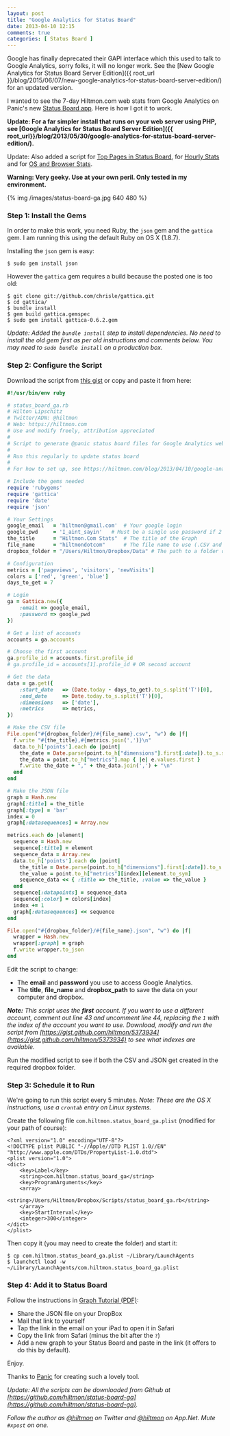 ```yaml
---
layout: post
title: "Google Analytics for Status Board"
date: 2013-04-10 12:15
comments: true
categories: [ Status Board ]
---
```


<span class="light">Google has finally deprecated their GAPI interface which this used to talk to Google Analytics, sorry folks, it will no longer work. See the [New Google Analytics for Status Board Server Edition]({{ root_url }}/blog/2015/06/07/new-google-analytics-for-status-board-server-edition/) for an updated version. </span>

I wanted to see the 7-day Hiltmon.com web stats from Google Analytics on Panic's new [Status Board app](https://itunes.apple.com/us/app/status-board/id449955536?mt=8&uo=4&at=10l894). Here is how I got it to work.

**Update: For a far simpler install that runs on your web server using PHP, see [Google Analytics for Status Board Server Edition]({{ root_url}}/blog/2013/05/30/google-analytics-for-status-board-server-edition/).**

<span class="light">Update: Also added a script for [Top Pages in Status Board](https://hiltmon.com/blog/2013/04/10/top-pages-in-status-board/), for [Hourly Stats](https://hiltmon.com/blog/2013/04/15/hourly-analytics-for-status-board/) and for [OS and Browser Stats](https://hiltmon.com/blog/2013/04/17/add-ga-os-and-browser-to-status-board/).</span>

**Warning: Very geeky. Use at your own peril. Only tested in my environment.**

{% img /images/status-board-ga.jpg 640 480 %}

### Step 1: Install the Gems

In order to make this work, you need Ruby, the `json` gem and the `gattica` gem. I am running this using the default Ruby on OS X (1.8.7).

Installing the `json` gem is easy:

	$ sudo gem install json

However the `gattica` gem requires a build because the posted one is too old:

	$ git clone git://github.com/chrisle/gattica.git
	$ cd gattica/
	$ bundle install
	$ gem build gattica.gemspec
	$ sudo gem install gattica-0.6.2.gem
	
*Update: Added the `bundle install` step to install dependencies. No need to install the old gem first as per old instructions and comments below. You may need to `sudo bundle install` on a production box.*

### Step 2: Configure the Script

Download the script from [this gist](https://gist.github.com/hiltmon/5356145) or copy and paste it from here:

``` ruby
#!/usr/bin/env ruby

# status_board_ga.rb
# Hilton Lipschitz 
# Twitter/ADN: @hiltmon 
# Web: https://hiltmon.com
# Use and modify freely, attribution appreciated
#
# Script to generate @panic status board files for Google Analytics web stats.
#
# Run this regularly to update status board
#
# For how to set up, see https://hiltmon.com/blog/2013/04/10/google-analytics-for-status-board/

# Include the gems needed
require 'rubygems'
require 'gattica'
require 'date'
require 'json'

# Your Settings
google_email   = 'hiltmon@gmail.com'  # Your google login
google_pwd     = 'I_aint_sayin'   # Must be a single use password if 2 factor is set up
the_title      = "Hiltmon.Com Stats"  # The title of the Graph
file_name      = "hiltmondotcom"      # The file name to use (.CSV and .JSON)
dropbox_folder = "/Users/Hiltmon/Dropbox/Data" # The path to a folder on your local DropBox

# Configuration 
metrics = ['pageviews', 'visitors', 'newVisits']
colors = ['red', 'green', 'blue']
days_to_get = 7

# Login
ga = Gattica.new({ 
    :email => google_email, 
    :password => google_pwd
})

# Get a list of accounts
accounts = ga.accounts

# Choose the first account
ga.profile_id = accounts.first.profile_id
# ga.profile_id = accounts[1].profile_id # OR second account

# Get the data
data = ga.get({ 
    :start_date   => (Date.today - days_to_get).to_s.split('T')[0],
    :end_date     => Date.today.to_s.split('T')[0],
    :dimensions   => ['date'],
    :metrics      => metrics,
})

# Make the CSV file
File.open("#{dropbox_folder}/#{file_name}.csv", "w") do |f|
  f.write "#{the_title},#{metrics.join(',')}\n"
  data.to_h['points'].each do |point|
    the_date = Date.parse(point.to_h["dimensions"].first[:date]).to_s.split('T')[0]
    the_data = point.to_h["metrics"].map { |e| e.values.first }
    f.write the_date + "," + the_data.join(',') + "\n"
  end
end

# Make the JSON file
graph = Hash.new
graph[:title] = the_title
graph[:type] = 'bar'
index = 0
graph[:datasequences] = Array.new

metrics.each do |element|
  sequence = Hash.new
  sequence[:title] = element
  sequence_data = Array.new
  data.to_h['points'].each do |point|
    the_title = Date.parse(point.to_h["dimensions"].first[:date]).to_s.split('T')[0]
    the_value = point.to_h["metrics"][index][element.to_sym]
    sequence_data << { :title => the_title, :value => the_value }
  end
  sequence[:datapoints] = sequence_data
  sequence[:color] = colors[index]
  index += 1
  graph[:datasequences] << sequence
end

File.open("#{dropbox_folder}/#{file_name}.json", "w") do |f|
  wrapper = Hash.new
  wrapper[:graph] = graph
  f.write wrapper.to_json
end
```

Edit the script to change:

* The **email** and **password** you use to access Google Analytics.
* The **title**, **file_name** and **dropbox_path** to save the data on your computer and dropbox.

***Note:** This script uses the **first** account. If you want to use a different account, comment out line 43 and uncomment line 44, replacing the `1` with the index of the account you want to use. Download, modify and run the script from [https://gist.github.com/hiltmon/5373934](https://gist.github.com/hiltmon/5373934) to see what indexes are available.*

Run the modified script to see if both the CSV and JSON get created in the required dropbox folder.

### Step 3: Schedule it to Run

We're going to run this script every 5 minutes. *Note: These are the OS X instructions, use a `crontab` entry on Linux systems.*

Create the following file `com.hiltmon.status_board_ga.plist` (modified for your path of course):

```
<?xml version="1.0" encoding="UTF-8"?>
<!DOCTYPE plist PUBLIC "-//Apple//DTD PLIST 1.0//EN" "http://www.apple.com/DTDs/PropertyList-1.0.dtd">
<plist version="1.0">
<dict>
    <key>Label</key>
    <string>com.hiltmon.status_board_ga</string>
    <key>ProgramArguments</key>
    <array>
        <string>/Users/Hiltmon/Dropbox/Scripts/status_board_ga.rb</string>
    </array>
    <key>StartInterval</key>
    <integer>300</integer>
</dict>
</plist>
```

Then copy it (you may need to create the folder) and start it:

	$ cp com.hiltmon.status_board_ga.plist ~/Library/LaunchAgents
	$ launchctl load -w ~/Library/LaunchAgents/com.hiltmon.status_board_ga.plist

### Step 4: Add it to Status Board

Follow the instructions in [Graph Tutorial (PDF)](http://www.panic.com/statusboard/docs/graph_tutorial.pdf):

* Share the JSON file on your DropBox
* Mail that link to yourself
* Tap the link in the email on your iPad to open it in Safari
* Copy the link from Safari (minus the bit after the `?`)
* Add a new graph to your Status Board and paste in the link (it offers to do this by default).

Enjoy.

Thanks to [Panic](http://www.panic.com) for creating such a lovely tool.

*Update: All the scripts can be downloaded from Github at [https://github.com/hiltmon/status-board-ga](https://github.com/hiltmon/status-board-ga).*

*Follow the author as [@hiltmon](http://https://twitter.com/hiltmon) on Twitter and [@hiltmon](http://alpha.app.net/hiltmon) on App.Net. Mute `#xpost` on one.*




